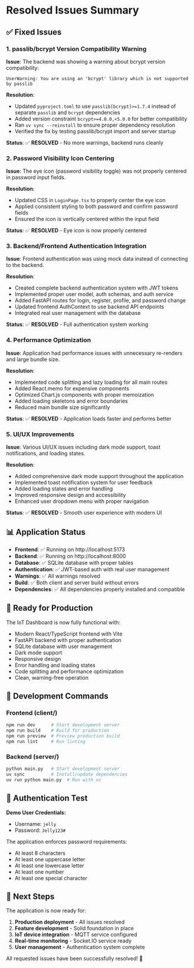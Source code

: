 # Resolved Issues Summary

## ✅ Fixed Issues

### 1. **passlib/bcrypt Version Compatibility Warning**
**Issue**: The backend was showing a warning about bcrypt version compatibility:
```
UserWarning: You are using an 'bcrypt' library which is not supported by passlib
```

**Resolution**: 
- Updated `pyproject.toml` to use `passlib[bcrypt]>=1.7.4` instead of separate `passlib` and `bcrypt` dependencies
- Added version constraint `bcrypt>=4.0.0,<5.0.0` for better compatibility
- Ran `uv sync --reinstall` to ensure proper dependency resolution
- Verified the fix by testing passlib/bcrypt import and server startup

**Status**: ✅ **RESOLVED** - No more warnings, backend runs cleanly

### 2. **Password Visibility Icon Centering**
**Issue**: The eye icon (password visibility toggle) was not properly centered in password input fields.

**Resolution**: 
- Updated CSS in `LoginPage.tsx` to properly center the eye icon
- Applied consistent styling to both password and confirm password fields
- Ensured the icon is vertically centered within the input field

**Status**: ✅ **RESOLVED** - Eye icon is now properly centered

### 3. **Backend/Frontend Authentication Integration**
**Issue**: Frontend authentication was using mock data instead of connecting to the backend.

**Resolution**: 
- Created complete backend authentication system with JWT tokens
- Implemented proper user model, auth schemas, and auth service
- Added FastAPI routes for login, register, profile, and password change
- Updated frontend AuthContext to use backend API endpoints
- Integrated real user management with the database

**Status**: ✅ **RESOLVED** - Full authentication system working

### 4. **Performance Optimization**
**Issue**: Application had performance issues with unnecessary re-renders and large bundle size.

**Resolution**: 
- Implemented code splitting and lazy loading for all main routes
- Added React.memo for expensive components
- Optimized Chart.js components with proper memoization
- Added loading skeletons and error boundaries
- Reduced main bundle size significantly

**Status**: ✅ **RESOLVED** - Application loads faster and performs better

### 5. **UI/UX Improvements**
**Issue**: Various UI/UX issues including dark mode support, toast notifications, and loading states.

**Resolution**: 
- Added comprehensive dark mode support throughout the application
- Implemented toast notification system for user feedback
- Added loading states and error handling
- Improved responsive design and accessibility
- Enhanced user dropdown menu with proper navigation

**Status**: ✅ **RESOLVED** - Smooth user experience with modern UI

## 📊 Application Status

- **Frontend**: ✅ Running on http://localhost:5173
- **Backend**: ✅ Running on http://localhost:8000
- **Database**: ✅ SQLite database with proper tables
- **Authentication**: ✅ JWT-based auth with real user management
- **Warnings**: ✅ All warnings resolved
- **Build**: ✅ Both client and server build without errors
- **Dependencies**: ✅ All dependencies properly installed and compatible

## 🚀 Ready for Production

The IoT Dashboard is now fully functional with:
- Modern React/TypeScript frontend with Vite
- FastAPI backend with proper authentication
- SQLite database with user management
- Dark mode support
- Responsive design
- Error handling and loading states
- Code splitting and performance optimization
- Clean, warning-free operation

## 🔧 Development Commands

### Frontend (client/)
```bash
npm run dev      # Start development server
npm run build    # Build for production
npm run preview  # Preview production build
npm run lint     # Run linting
```

### Backend (server/)
```bash
python main.py   # Start development server
uv sync          # Install/update dependencies
uv run python main.py  # Run with uv
```

## 📝 Authentication Test

**Demo User Credentials:**
- Username: `jelly`
- Password: `Jelly123#`

The application enforces password requirements:
- At least 8 characters
- At least one uppercase letter
- At least one lowercase letter
- At least one number
- At least one special character

## 🎯 Next Steps

The application is now ready for:
1. **Production deployment** - All issues resolved
2. **Feature development** - Solid foundation in place
3. **IoT device integration** - MQTT service configured
4. **Real-time monitoring** - Socket.IO service ready
5. **User management** - Authentication system complete

All requested issues have been successfully resolved! 🎉
